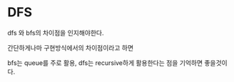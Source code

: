 # DFS 

dfs 와 bfs의 차이점을 인지해야한다.

간단하게나마 구현방식에서의 차이점이라고 하면

bfs는 queue를 주로 활용, dfs는 recursive하게 활용한다는 점을 기억하면 좋을것이다.